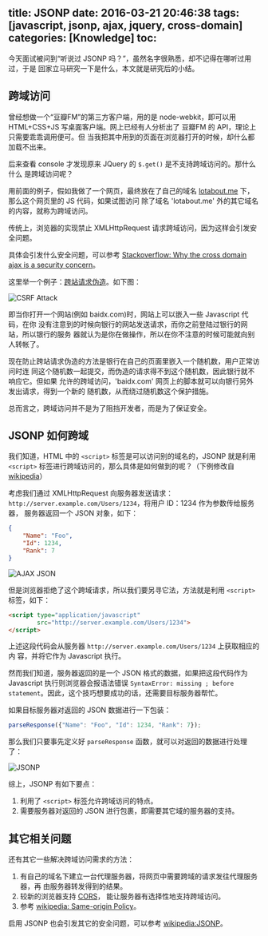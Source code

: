 title: JSONP
date: 2016-03-21 20:46:38
tags: [javascript, jsonp, ajax, jquery, cross-domain]
categories: [Knowledge]
toc:
---

今天面试被问到“听说过 JSONP 吗？”，虽然名字很熟悉，却不记得在哪听过用过，于是
回家立马研究一下是什么，本文就是研究后的小结。

## 跨域访问

曾经想做一个“豆瓣FM”的第三方客户端，用的是 node-webkit，即可以用 HTML+CSS+JS
写桌面客户端。网上已经有人分析出了 豆瓣FM 的 API，理论上只需要乖乖调用便可。但
当我把其中用到的页面在浏览器打开的时候，却什么都加载不出来。

后来查看 console 才发现原来 JQuery 的 `$.get()` 是不支持跨域访问的。那什么什么
是跨域访问呢？

用前面的例子，假如我做了一个网页，最终放在了自己的域名
[lotabout.me](http://lotabout.me/) 下，那么这个网页里的 JS 代码，如果试图访问
除了域名 'lotabout.me' 外的其它域名的内容，就称为跨域访问。

传统上，浏览器的实现禁止 XMLHttpRequest 请求跨域访问，因为这样会引发安全问题。

具体会引发什么安全问题，可以参考 [Stackoverflow: Why the cross domain ajax is
a security
concern](http://stackoverflow.com/questions/466737/why-the-cross-domain-ajax-is-a-security-concern)。

这里举一个例子：[跨站请求伪造](https://zh.wikipedia.org/wiki/%E8%B7%A8%E7%AB%99%E8%AF%B7%E6%B1%82%E4%BC%AA%E9%80%A0)。如下图：

![CSRF Attack](attack.png)

即当你打开一个网站(例如 baidx.com)时，网站上可以嵌入一些 Javascript 代码，在你
没有注意到的时候向银行的网站发送请求，而你之前登陆过银行的网站，所以银行的服务
器就认为是你在做操作，所以在你不注意的时候可能就向别人转帐了。

现在防止跨站请求伪造的方法是银行在自己的页面里嵌入一个随机数，用户正常访问时连
同这个随机数一起提交，而伪造的请求得不到这个随机数，因此银行就不响应它。但如果
允许的跨域访问，'baidx.com' 网页上的脚本就可以向银行另外发出请求，得到一个新的
随机数，从而绕过随机数这个保护措施。

总而言之，跨域访问并不是为了阻挡开发者，而是为了保证安全。

## JSONP 如何跨域

我们知道，HTML 中的 `<script>` 标签是可以访问别的域名的，JSONP 就是利用
`<script>` 标签进行跨域访问的，那么具体是如何做到的呢？（下例修改自 [wikipedia](https://en.wikipedia.org/wiki/JSONP)）

考虑我们通过 XMLHttpRequest 向服务器发送请求：
`http://server.example.com/Users/1234`，将用户 ID：1234 作为参数传给服务器，
服务器返回一个 JSON 对象，如下：

```json
{
    "Name": "Foo",
    "Id": 1234,
    "Rank": 7
}
```

![AJAX JSON](ajax-json.png)

但是浏览器拒绝了这个跨域请求，所以我们要另寻它法，方法就是利用 `<script>`
标签，如下：

```html
<script type="application/javascript"
        src="http://server.example.com/Users/1234">
</script>
```

上述这段代码会从服务器 `http://server.example.com/Users/1234` 上获取相应的内
容，并将它作为 Javascript 执行。

然而我们知道，服务器返回的是一个 JSON 格式的数据，如果把这段代码作为
Javascript 执行则浏览器会报语法错误 `SyntaxError: missing ; before
statement`。因此，这个技巧想要成功的话，还需要目标服务器帮忙。

如果目标服务器对返回的 JSON 数据进行一下包装：

```js
parseResponse({"Name": "Foo", "Id": 1234, "Rank": 7});
```

那么我们只要事先定义好 `parseResponse` 函数，就可以对返回的数据进行处理了：

![JSONP](jsonp.png)

综上，JSONP 有如下要点：

1. 利用了 `<script>` 标签允许跨域访问的特点。
2. 需要服务器对返回的 JSON 进行包裹，即需要其它域的服务器的支持。

## 其它相关问题

还有其它一些解决跨域访问需求的方法：

1. 有自己的域名下建立一台代理服务器，将网页中需要跨域的请求发往代理服务器，再
   由服务器转发得到的结果。
2. 较新的浏览器支持
   [CORS](https://developer.mozilla.org/en-US/docs/Web/HTTP/Access_control_CORS)，
   能让服务器有选择性地支持跨域访问。
3. 参考 [wikipedia: Same-origin Policy](https://en.wikipedia.org/wiki/Same-origin_policy#Relaxing_the_same-origin_policy)。

启用 JSONP 也会引发其它的安全问题，可以参考 [wikipedia:JSONP](https://en.wikipedia.org/wiki/JSONP#Security_concerns)。
